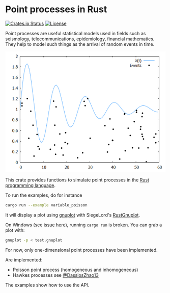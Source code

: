 # Point processes in Rust

[![Crates.io Status](https://img.shields.io/crates/v/point_process.svg)](https://crates.io/crates/point_process)
[![License](https://img.shields.io/badge/license-MIT-blue.svg)](https://raw.githubusercontent.com/ManifoldFR/point-process-rust/master/LICENSE)

Point processes are useful statistical models used in fields such as seismology, telecommunications, epidemiology, financial mathematics. They help to model such things as the arrival of random events in time.

![variablepoisson](coverimg.png)

This crate provides functions to simulate point processes in the [Rust programming language](https://rust-lang.org).

To run the examples, do for instance

```bash
cargo run --example variable_poisson
```

It will display a plot using [gnuplot](http://www.gnuplot.info/) with SiegeLord's [RustGnuplot](https://github.com/SiegeLord/RustGnuplot).

On Windows (see [issue here](https://github.com/SiegeLord/RustGnuplot#29)), running `cargo run` is broken. You can grab a plot with:

```bash
gnuplot -p < test.gnuplot
```

For now, only one-dimensional point processes have been implemented.

Are implemented:

* Poisson point process (homogeneous and inhomogeneous)
* Hawkes processes see [@DassiosZhao13]

The examples show how to use the API.

[@DassiosZhao13]: http://eprints.lse.ac.uk/51370/1/Dassios_exact_simulation_hawkes.pdf "Exact simulation of Hawkes process with exponentially decaying intensity"